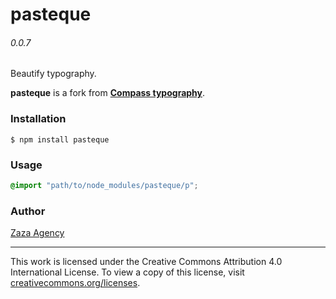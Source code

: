 # pasteque

###### 0.0.7

Beautify typography.

**pasteque** is a fork from [**Compass typography**](https://github.com/Compass/compass/tree/stable/core/stylesheets/compass/typography).

### Installation

```
$ npm install pasteque
```

### Usage

```scss
@import "path/to/node_modules/pasteque/p";
```

### Author

[Zaza Agency](zaza.africa)

---

This work is licensed under the Creative Commons Attribution 4.0 International License.
To view a copy of this license, visit [creativecommons.org/licenses](http://creativecommons.org/licenses/by/4.0/).
